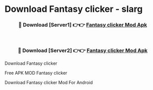# Download Fantasy clicker - slarg



<div align="center">
<h3>🔴 Download [Server1] 👉👉 <a href="https://momento.my/?title=Fantasy_clicker">Fantasy clicker Mod Apk</a></h3><br>

<h3>🔴 Download [Server2] 👉👉 <a href="https://momento.my/?title=Fantasy_clicker">Fantasy clicker Mod Apk</a></h3>
</div>



Download Fantasy clicker 

Free APK MOD Fantasy clicker 

Download Fantasy clicker Mod For Android
